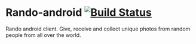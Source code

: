 Rando-android [![Build Status](https://travis-ci.org/RandoApp/Rando-android.png?branch=master)](https://travis-ci.org/RandoApp/Rando-android)
==============

Rando android client. Give, receive and collect unique photos from random people from all over the world.
